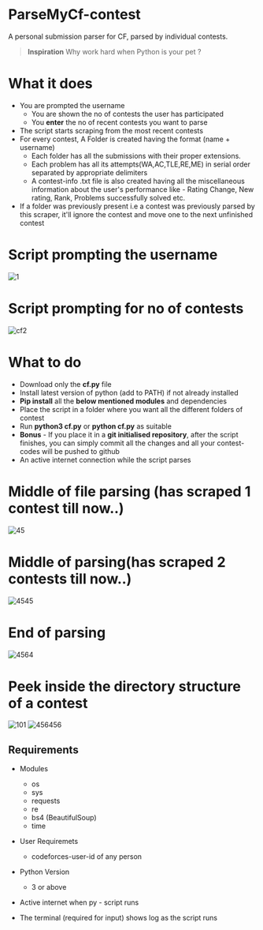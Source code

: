 # ParseMyCf-contest
A personal submission parser for CF, parsed by individual contests.

> **Inspiration** 
> Why work hard when Python is your pet ? 

# What it does
* You are prompted the username
    * You are shown the no of contests the user has participated
    * You **enter** the no of recent contests you want to parse 
* The script starts scraping from the most recent contests
* For every contest, A Folder is created having the format (name + username)
    * Each folder has all the submissions with their proper extensions.
    * Each problem has all its attempts(WA,AC,TLE,RE,ME) in serial order separated by appropriate         delimiters
    * A contest-info .txt file is also created having all the miscellaneous information about the
      user's performance like - Rating Change, New rating, Rank, Problems successfully solved etc.
* If a folder was previously present i.e a contest was previously parsed by this scraper, it'll ignore    the contest and move one to the next unfinished contest

# Script prompting the username
![1](https://user-images.githubusercontent.com/39147514/65044905-7219a980-d97b-11e9-9256-21bc4c4d1d58.png)

# Script prompting for no of contests
![cf2](https://user-images.githubusercontent.com/39147514/65045330-36331400-d97c-11e9-9d06-dbca202d2ce2.png)

# What to do
* Download only the **cf.py** file 
* Install latest version of python (add to PATH) if not already installed
* **Pip install** all the **below mentioned modules** and dependencies
* Place the script in a folder where you want all the different folders of contest
* Run **python3 cf.py** or **python cf.py** as suitable
* **Bonus** - If you place it in a **git initialised repository**, after the script finishes, you can simply commit all the changes and all your contest-codes will be pushed to github
* An active internet connection while the script parses

# Middle of file parsing (has scraped 1 contest till now..)
![45](https://user-images.githubusercontent.com/39147514/65045096-ce7cc900-d97b-11e9-90e5-17a9ede25ff6.png)

# Middle of parsing(has scraped 2 contests till now..)
![4545](https://user-images.githubusercontent.com/39147514/65045430-64185880-d97c-11e9-90ce-a6c2553192ba.png)

# End of parsing 
![4564](https://user-images.githubusercontent.com/39147514/65045480-7a261900-d97c-11e9-8ca9-8c71f01eae44.png)

# Peek inside the directory structure of a contest
![101](https://user-images.githubusercontent.com/39147514/65045540-9c1f9b80-d97c-11e9-9fdd-854269d1dc50.png)
![456456](https://user-images.githubusercontent.com/39147514/65045565-a9d52100-d97c-11e9-83e5-94b7453f3c1c.png)

## Requirements
* Modules
    * os
    * sys
    * requests
    * re
    * bs4 (BeautifulSoup)
    * time

* User Requiremets
    * codeforces-user-id of any person

* Python Version
    * 3 or above

* Active internet when py - script runs

* The terminal (required for input) shows log as the script runs

